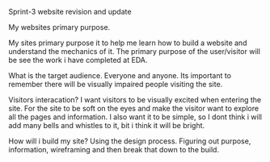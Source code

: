 Sprint-3 website revision and update

My websites primary purpose.

My sites primary purpose it to help me learn how to build a website and understand the mechanics of it.
The primary purpose of the user/visitor will be see the work i have completed at EDA.

What is the target audience.
Everyone and anyone. Its important to remember there will be visually impaired people visiting the site.

Visitors interacation?
I want visitors to be visually excited when entering the site. For the site to be soft on the eyes and make the visitor want to explore all the pages and information.
I also want it to be simple, so I dont think i will add many bells and whistles to it, bit i think it will be bright.

How will i build my site?
Using the design process.
Figuring out purpose, information, wireframing and then break that down to the build.